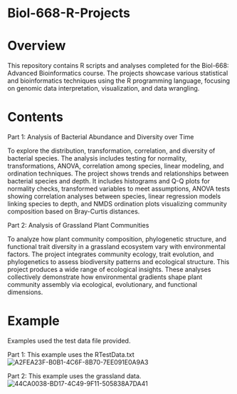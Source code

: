 # Biol-668-R-Projects

# Overview
This repository contains R scripts and analyses completed for the Biol-668: Advanced Bioinformatics course. The projects showcase various statistical and bioinformatics techniques using the R programming language, focusing on genomic data interpretation, visualization, and data wrangling.

# Contents
Part 1: Analysis of Bacterial Abundance and Diversity over Time

To explore the distribution, transformation, correlation, and diversity of bacterial species. The analysis includes testing for normality, transformations, ANOVA, correlation among species, linear modeling, and ordination techniques. The project shows trends and relationships between bacterial species and depth. It includes histograms and Q-Q plots for normality checks, transformed variables to meet assumptions, ANOVA tests showing correlation analyses between species, linear regression models linking species to depth, and NMDS ordination plots visualizing community composition based on Bray-Curtis distances.


Part 2: Analysis of Grassland Plant Communities

To analyze how plant community composition, phylogenetic structure, and functional trait diversity in a grassland ecosystem vary with environmental factors. The project integrates community ecology, trait evolution, and phylogenetics to assess biodiversity patterns and ecological structure. This project produces a wide range of ecological insights. These analyses collectively demonstrate how environmental gradients shape plant community assembly via ecological, evolutionary, and functional dimensions.

# Example
Examples used the test data file provided.

Part 1:
This example uses the RTestData.txt
![A2FEA23F-B0B1-4C6F-8B70-7EE091E0A9A3](https://github.com/user-attachments/assets/92ed946d-a2bc-45c1-92d7-95a53b77f17d)

Part 2:
This example uses the grassland data.
![44CA0038-BD17-4C49-9F11-505838A7DA41](https://github.com/user-attachments/assets/ae0397c9-7a16-4279-89f1-6c73eb830c89)

